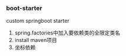 ### boot-starter
custom springboot starter
1. spring.factories中加入要依赖类的全限定类名
2. install maven项目
3. 坐标依赖
